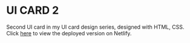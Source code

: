 # UI CARD 2

Second UI card in my UI card design series, designed with HTML, CSS.
Click [here]() to view the deployed version on Netlify.
